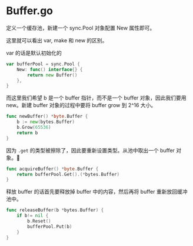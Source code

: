# Buffer.go

定义一个缓存池，新建一个 sync.Pool 对象配置 New 属性即可。

这里就可以看出 var, make 和 new 的区别。

var 的话是默认初始化的

```go
var bufferPool = sync.Pool {
    New: func() interface{} {
        return new Buffer()
    },
}
```

而这里我们希望 b 是一个 buffer 指针，而不是一个 buffer 对象，因此我们要用 new。新建 buffer 对象的过程中要将 buffer grow 到 2^16 大小。

```go
func newBuffer() *byte.Buffer {
    b := new(bytes.Buffer)
    b.Grow(65536)
    return b
}
```

因为 `.get` 的类型被擦除了，因此要重新设置类型。从池中取出一个 buffer 对象。

```go
func acquireBuffer() *byte.Buffer {
    return bufferPool.Get().(*bytes.Buffer)
}
```

释放 buffer 的话首先要释放掉 buffer 中的内容，然后再将 buffer 重新放回缓冲池中。

```go
func releaseBuffer(b *bytes.Buffer) {
    if b!= nil {
        b.Reset()
        bufferPool.Put(b)
    }
}
```

